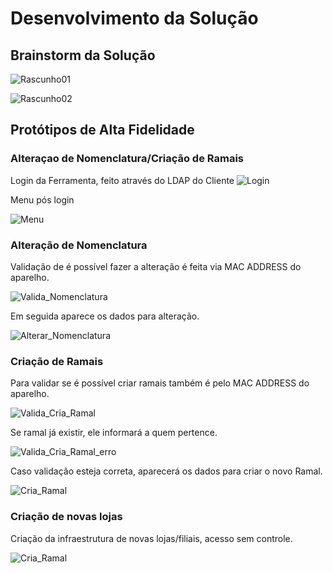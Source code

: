 # Desenvolvimento da Solução

## Brainstorm da Solução

![Rascunho01](.gitbook/assets/rascunho_01.jpg)

![Rascunho02](.gitbook/assets/rascunho_02.jpg)

## Protótipos de Alta Fidelidade

### Alteraçao de Nomenclatura/Criação de Ramais
Login da Ferramenta, feito através do LDAP do Cliente
![Login](.gitbook/assets/tela1_login.jpg)

Menu pós login

![Menu](.gitbook/assets/tela2_menu.jpg)

### Alteração de Nomenclatura
Validação de é possível fazer a alteração é feita via MAC ADDRESS do aparelho.

![Valida_Nomenclatura](.gitbook/assets/tela3-1_valida_nomenclatura.jpg)

Em seguida aparece os dados para alteração.

![Alterar_Nomenclatura](.gitbook/assets/tela3-2_alterar_nomenclatura.jpg)

### Criação de Ramais
Para validar se é possível criar ramais também é pelo MAC ADDRESS do aparelho.

![Valida_Cria_Ramal](.gitbook/assets/tela4-1_valida_cria_ramal.jpg)

Se ramal já existir, ele informará a quem pertence.

![Valida_Cria_Ramal_erro](.gitbook/assets/tela4-2_valida_cria_ramal_a.jpg)

Caso validação esteja correta, aparecerá os dados para criar o novo Ramal.

![Cria_Ramal](.gitbook/assets/tela4-3_valida_cria_ramal_criar.jpg)

### Criação de novas lojas
Criação da infraestrutura de novas lojas/filiais, acesso sem controle.

![Cria_Ramal](.gitbook/assets/tela5_criar_loja.jpg)
